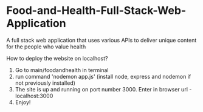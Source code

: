 # Food-and-Health-Full-Stack-Web-Application
A full stack web application that uses various APIs to deliver unique content for the people who value health

How to deploy the website on localhost?
1. Go to main/foodandhealth in terminal
2. run command 'nodemon app.js' (install node, express and nodemon if not previously installed)
3. The site is up and running on port number 3000. Enter in browser url - localhost:3000
4. Enjoy!
